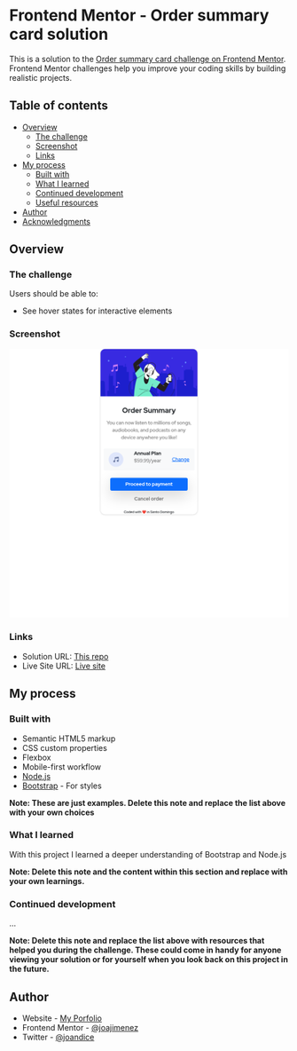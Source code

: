 # Frontend Mentor - Order summary card solution

This is a solution to the [Order summary card challenge on Frontend Mentor](https://www.frontendmentor.io/challenges/order-summary-component-QlPmajDUj). Frontend Mentor challenges help you improve your coding skills by building realistic projects. 

## Table of contents

- [Overview](#overview)
  - [The challenge](#the-challenge)
  - [Screenshot](#screenshot)
  - [Links](#links)
- [My process](#my-process)
  - [Built with](#built-with)
  - [What I learned](#what-i-learned)
  - [Continued development](#continued-development)
  - [Useful resources](#useful-resources)
- [Author](#author)
- [Acknowledgments](#acknowledgments)

## Overview

### The challenge

Users should be able to:

- See hover states for interactive elements

### Screenshot

![](https://github.com/joajimenez/order-summary-component-main/blob/master/images/127.0.0.1_5501_index.html.png)

### Links

- Solution URL: [This repo](https://github.com/joajimenez/order-summary-component-main)
- Live Site URL: [Live site](https://joajimenez.github.io/order-summary-component-main/)

## My process

### Built with

- Semantic HTML5 markup
- CSS custom properties
- Flexbox
- Mobile-first workflow
- [Node.js](https://nodejs.org/)
- [Bootstrap](https://getbootstrap.com/) - For styles

**Note: These are just examples. Delete this note and replace the list above with your own choices**

### What I learned

With this project I learned a deeper understanding of Bootstrap and Node.js

**Note: Delete this note and the content within this section and replace with your own learnings.**

### Continued development

...


**Note: Delete this note and replace the list above with resources that helped you during the challenge. These could come in handy for anyone viewing your solution or for yourself when you look back on this project in the future.**

## Author

- Website - [My Porfolio](https://joan.codes)
- Frontend Mentor - [@joajimenez](https://www.frontendmentor.io/profile/joajimenez)
- Twitter - [@joandice](https://www.twitter.com/joandice)
